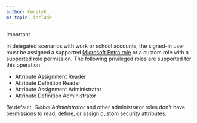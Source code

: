 ```yaml
---
author: CecilyK
ms.topic: include
---
```


> [!IMPORTANT]
> In delegated scenarios with work or school accounts, the signed-in user must be assigned a supported [Microsoft Entra role](/entra/identity/role-based-access-control/permissions-reference?toc=%2Fgraph%2Ftoc.json) or a custom role with a supported role permission. The following privileged roles are supported for this operation.
>
> - Attribute Assignment Reader
> - Attribute Definition Reader
> - Attribute Assignment Administrator
> - Attribute Definition Administrator
>
> By default, *Global Administrator* and other administrator roles don't have permissions to read, define, or assign custom security attributes.